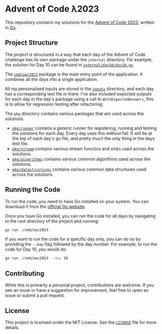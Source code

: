 # Advent of Code λ2023

This repository contains my solutions for the [Advent of Code 2023](https://adventofcode.com/2023), written in [Go](https://goland.org).

## Project Structure

The project is structured in a way that each day of the Advent of Code challenge has its own package under the `internal`
directory. For example, the solution for Day 10 can be found in [`internal/day10/day10.go`](internal/day10/day10.go).

The [`cmd/aoc2023`](cmd/aoc2023) package is the main entry point of the application.
It combines all the days into a single application.

All my personalised inputs are stored in the [`inputs`](inputs) directory, and each day has a corresponding text file
in there. I've also included expected outputs for each day in the day's package using a call to `WithExpectedAnswers`,
this is to allow for regression testing after refactoring.

The `pkg` directory contains various packages that are used across the solutions.

- [`pkg/runner`](pkg/runner) contains a generic runner for registering, running and testing the solutions for each day.
  Every day uses this without fail. It will be at the top of each day's go file, and pretty much the only thing in the days
  test file.
- [`pkg/stream`](pkg/stream) contains various stream functors and sinks used across the solutions.
- [`pkg/alogrithms`](pkg/algorithms) contains various common algorithms used across the solutions.
- [`pkg/datastructures`](pkg/datastructures) contains various common data structures used across the solutions.

## Running the Code

To run the code, you need to have Go installed on your system. You can download it from the [official Go website](https://golang.org/dl/).

Once you have Go installed, you can run the code for all days by navigating to the root directory of the project and running:

```bash
go run ./cmd/aoc2023
```

If you want to run the code for a specific day only, you can do so by providing the `--day` flag followed by the day number. For example, to run the code for Day 10, you would do:

```bash
go run ./cmd/aoc2023 --day 10
```

## Contributing

While this is primarily a personal project, contributions are welcome. If you see an issue or have a suggestion for improvement, feel free to open an issue or submit a pull request.

## License

This project is licensed under the MIT License. See the [`LICENSE`](LICENSE) file for more details.
